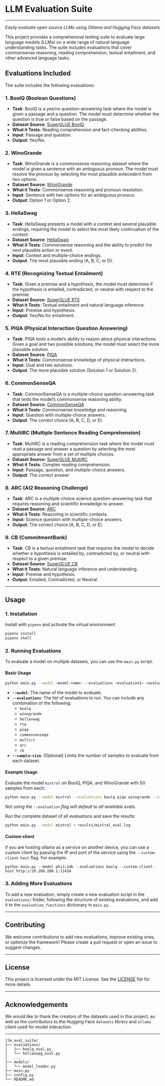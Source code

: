 # **LLM Evaluation Suite**
----------
*Easily evaluate open source LLMs using Ollama and Hugging Face datasets*

This project provides a comprehensive testing suite to evaluate large language models (LLMs) on a wide range of natural language understanding tasks. The suite includes evaluations that cover commonsense reasoning, reading comprehension, textual entailment, and other advanced language tasks.

## **Evaluations Included**

The suite includes the following evaluations:

### **1. BoolQ (Boolean Questions)**
- **Task**: BoolQ is a yes/no question-answering task where the model is given a passage and a question. The model must determine whether the question is true or false based on the passage.
- **Dataset Source**: [SuperGLUE BoolQ](https://super.gluebenchmark.com/tasks)
- **What it Tests**: Reading comprehension and fact-checking abilities.
- **Input**: Passage and question.
- **Output**: Yes/No.

### **2. WinoGrande**
- **Task**: WinoGrande is a commonsense reasoning dataset where the model is given a sentence with an ambiguous pronoun. The model must resolve the pronoun by selecting the most plausible antecedent from two options.
- **Dataset Source**: [WinoGrande](https://leaderboard.allenai.org/winogrande)
- **What it Tests**: Commonsense reasoning and pronoun resolution.
- **Input**: Sentence with two options for an ambiguous pronoun.
- **Output**: Option 1 or Option 2.

### **3. HellaSwag**
- **Task**: HellaSwag presents a model with a context and several plausible endings, requiring the model to select the most likely continuation of the context.
- **Dataset Source**: [HellaSwag](https://rowanzellers.com/hellaswag/)
- **What it Tests**: Commonsense reasoning and the ability to predict the next plausible action or event.
- **Input**: Context and multiple-choice endings.
- **Output**: The most plausible ending (A, B, C, or D).

### **4. RTE (Recognizing Textual Entailment)**
- **Task**: Given a premise and a hypothesis, the model must determine if the hypothesis is entailed, contradicted, or neutral with respect to the premise.
- **Dataset Source**: [SuperGLUE RTE](https://super.gluebenchmark.com/tasks)
- **What it Tests**: Textual entailment and natural language inference.
- **Input**: Premise and hypothesis.
- **Output**: Yes/No for entailment.

### **5. PIQA (Physical Interaction Question Answering)**
- **Task**: PIQA tests a model’s ability to reason about physical interactions. Given a goal and two possible solutions, the model must select the more plausible solution.
- **Dataset Source**: [PIQA](https://yonatanbisk.com/piqa/)
- **What it Tests**: Commonsense knowledge of physical interactions.
- **Input**: Goal and two solutions.
- **Output**: The more plausible solution (Solution 1 or Solution 2).

### **6. CommonSenseQA**
- **Task**: CommonSenseQA is a multiple-choice question-answering task that tests the model’s commonsense reasoning ability.
- **Dataset Source**: [CommonSenseQA](https://www.tau-nlp.org/commonsenseqa)
- **What it Tests**: Commonsense knowledge and reasoning.
- **Input**: Question with multiple-choice answers.
- **Output**: The correct choice (A, B, C, D, or E).

### **7. MultiRC (Multiple Sentence Reading Comprehension)**
- **Task**: MultiRC is a reading comprehension task where the model must read a passage and answer a question by selecting the most appropriate answer from a set of multiple choices.
- **Dataset Source**: [SuperGLUE MultiRC](https://super.gluebenchmark.com/tasks)
- **What it Tests**: Complex reading comprehension.
- **Input**: Passage, question, and multiple-choice answers.
- **Output**: The correct answer.

### **8. ARC (AI2 Reasoning Challenge)**
- **Task**: ARC is a multiple-choice science question-answering task that requires reasoning and scientific knowledge to answer.
- **Dataset Source**: [ARC](https://allenai.org/data/arc)
- **What it Tests**: Reasoning in scientific contexts.
- **Input**: Science question with multiple-choice answers.
- **Output**: The correct choice (A, B, C, D, or E).

### **9. CB (CommitmentBank)**
- **Task**: CB is a textual entailment task that requires the model to decide whether a hypothesis is entailed by, contradicted by, or neutral with respect to a given premise.
- **Dataset Source**: [SuperGLUE CB](https://super.gluebenchmark.com/tasks)
- **What it Tests**: Natural language inference and understanding.
- **Input**: Premise and hypothesis.
- **Output**: Entailed, Contradicted, or Neutral.

---

## **Usage**

### **1. Installation**

Install with `pipenv` and activate the virtual environment
```bash
pipenv install
pipenv shell
```

### **2. Running Evaluations**

To evaluate a model on multiple datasets, you can use the `main.py` script.

#### **Basic Usage**

```bash
python main.py --model <model-name> --evaluations <evaluation1> <evaluation2> --sample-size <number>
```

- **`--model`**: The name of the model to evaluate.
- **`--evaluations`**: The list of evaluations to run. You can include any combination of the following:
  - `boolq`
  - `winogrande`
  - `hellaswag`
  - `rte`
  - `piqa`
  - `commonsenseqa`
  - `multirc`
  - `arc`
  - `cb`
- **`--sample-size`**: (Optional) Limits the number of samples to evaluate from each dataset.

#### **Example Usage**

Evaluate the model `mixtral` on BoolQ, PIQA, and WinoGrande with 50 samples from each:

```bash
python main.py --model mixtral --evaluations boolq piqa winogrande --sample-size 50
```

*Not using the `--evaluation` flag will default to all available evals.*

Run the complete dataset of all evaluations and save the results:

```bash
python main.py --model mixtral > results/mixtral_eval.log
```

#### **Custom client**
if you are hosting ollama as a service on another device, you can use a custom client by passing the IP and port of the service using the `--custom-client-host` flag.
For example:

```
python main.py --model phi3:14b --evaluations boolq --custom-client-host http://10.200.200.1:11434
```

### **3. Adding More Evaluations**

To add a new evaluation, simply create a new evaluation script in the `evaluations/` folder, following the structure of existing evaluations, and add it to the `evaluation_functions` dictionary in `main.py`.

---

## **Contributing**

We welcome contributions to add new evaluations, improve existing ones, or optimize the framework! Please create a pull request or open an issue to suggest changes.

---

## **License**

This project is licensed under the MIT License. See the [LICENSE](LICENSE) file for more details.

---

## **Acknowledgements**

We would like to thank the creators of the datasets used in this project, as well as the contributors to the Hugging Face `datasets` library and `ollama` client used for model interaction.

---

```
llm_eval_suite/
├── evaluations/
│   ├── boolq_eval.py
│   └── hellaswag_eval.py
|   ...
├── models/
│   └── model_loader.py
├── main.py
├── config.py
└── README.md
```
